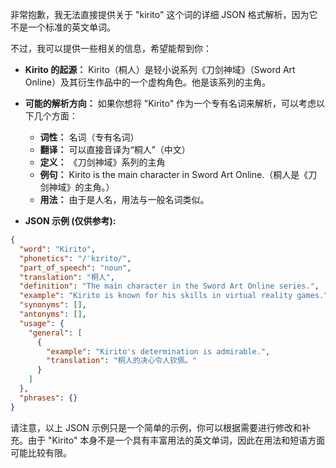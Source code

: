 非常抱歉，我无法直接提供关于 "kirito" 这个词的详细 JSON 格式解析，因为它不是一个标准的英文单词。

不过，我可以提供一些相关的信息，希望能帮到你：

*   **Kirito 的起源：** Kirito（桐人）是轻小说系列《刀剑神域》（Sword Art Online）及其衍生作品中的一个虚构角色。他是该系列的主角。

*   **可能的解析方向：** 如果你想将 "Kirito" 作为一个专有名词来解析，可以考虑以下几个方面：
    *   **词性：** 名词（专有名词）
    *   **翻译：** 可以直接音译为“桐人”（中文）
    *   **定义：** 《刀剑神域》系列的主角
    *   **例句：** Kirito is the main character in Sword Art Online.（桐人是《刀剑神域》的主角。）
    *   **用法：** 由于是人名，用法与一般名词类似。

*   **JSON 示例 (仅供参考):**

```json
{
  "word": "Kirito",
  "phonetics": "/ˈkɪrito/",
  "part_of_speech": "noun",
  "translation": "桐人",
  "definition": "The main character in the Sword Art Online series.",
  "example": "Kirito is known for his skills in virtual reality games.",
  "synonyms": [],
  "antonyms": [],
  "usage": {
    "general": [
      {
        "example": "Kirito's determination is admirable.",
        "translation": "桐人的决心令人钦佩。"
      }
    ]
  },
  "phrases": {}
}
```

请注意，以上 JSON 示例只是一个简单的示例，你可以根据需要进行修改和补充。由于 "Kirito" 本身不是一个具有丰富用法的英文单词，因此在用法和短语方面可能比较有限。 